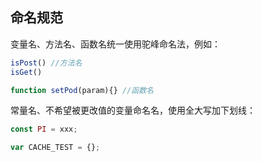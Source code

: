 ## 命名规范

变量名、方法名、函数名统一使用驼峰命名法，例如：

```js
isPost() //方法名
isGet()

function setPod(param){} //函数名
```

常量名、不希望被更改值的变量命名名，使用全大写加下划线：

```js
const PI = xxx;

var CACHE_TEST = {};
```